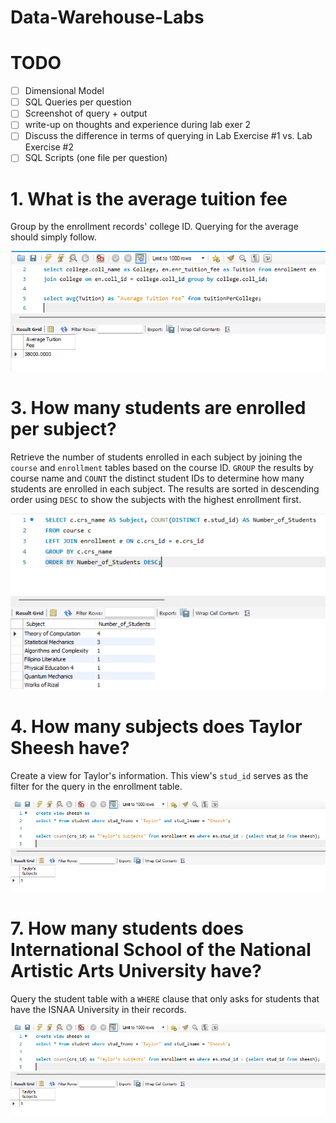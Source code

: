 # Data-Warehouse-Labs

# TODO
- [ ] Dimensional Model
- [ ] SQL Queries per question
- [ ] Screenshot of query + output
- [ ] write-up on thoughts and experience during lab exer 2
- [ ] Discuss the difference in terms of querying in Lab Exercise #1 vs. Lab Exercise #2
- [ ] SQL Scripts (one file per question)

# 1. What is the average tuition fee

Group by the enrollment records' college ID. Querying for the average should simply follow.

![](images/q1.png)

# 3. How many students are enrolled per subject?

Retrieve the number of students enrolled in each subject by joining the `course` and `enrollment` tables based on the course ID. `GROUP` the results by course name and `COUNT` the distinct student IDs to determine how many students are enrolled in each subject. The results are sorted in descending order using `DESC` to show the subjects with the highest enrollment first.

![](images/q3.png)

# 4. How many subjects does Taylor Sheesh have?

Create a view for Taylor's information. This view's `stud_id` serves as the filter for the query in the enrollment table.

![](images/q4.png)

# 7. How many students does International School of the National Artistic Arts University have?

Query the student table with a `WHERE` clause that only asks for students that have the ISNAA University in their records. 

![](images/q4.png)
